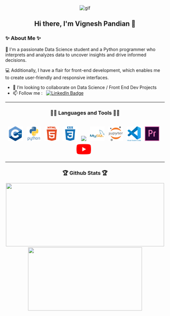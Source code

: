 <div align="center" >
  <img src="https://media.giphy.com/media/Vf3ZKdillTMOOaOho0/giphy.gif" alt="gif" width="200">
  

  <h2>Hi there, I'm Vignesh Pandian 👋</h2> 
</div> 
  <h3>✨ About Me ✨</h3>

👋 I'm a passionate Data Science student and a Python programmer who interprets and analyzes data to uncover insights and drive informed decisions.

💻 Additionally, I have a flair for front-end development, which enables me to create user-friendly and responsive interfaces.

- 👯 I’m looking to collaborate on Data Science / Front End Dev Projects
- 📫 Follow me :  &nbsp;  <a href="https://www.linkedin.com/in/vigneshpandian-/" target="_blank">  <img src="https://img.shields.io/badge/LinkedIn-blue?style=for-the-badge&logo=linkedin&logoColor=white" alt="LinkedIn Badge"/> </a>

<hr> 

<div align="center">
  <h3> 🧑‍💻 Languages and Tools 🧑‍💻</h3> <br>
  <span> <img src="https://github.com/devicons/devicon/blob/master/icons/cplusplus/cplusplus-original.svg" width="46"> </span> &nbsp;
  <span> <img src="https://github.com/devicons/devicon/blob/master/icons/python/python-original-wordmark.svg" width="46"> </span> &nbsp;
  <span> <img src="https://github.com/devicons/devicon/blob/master/icons/html5/html5-plain-wordmark.svg" width="46"> </span> &nbsp;
  <span> <img src="https://github.com/devicons/devicon/blob/master/icons/css3/css3-plain-wordmark.svg" width="46"> </span> &nbsp; <!--
  <span> <img src="https://github.com/devicons/devicon/blob/master/icons/javascript/javascript-original.svg" width="50"> </span> &nbsp; -->
  <span> <img src="https://repository-images.githubusercontent.com/596892/cc2c69ec-9251-4b33-8283-b86a8659c9cb" width="46" color="red"> </span> &nbsp;
  <span> <img src="https://github.com/devicons/devicon/blob/master/icons/mysql/mysql-original-wordmark.svg" width="46"> </span> &nbsp;
  <span> <img src="https://github.com/devicons/devicon/blob/master/icons/jupyter/jupyter-original-wordmark.svg" width="46"> </span> &nbsp;
  <span> <img src="https://github.com/devicons/devicon/blob/master/icons/vscode/vscode-original-wordmark.svg" width="46"> </span> &nbsp;
  <span> <img src="https://github.com/devicons/devicon/blob/master/icons/premierepro/premierepro-original.svg" width="46"> </span> &nbsp;
  <span> <img src="https://raw.githubusercontent.com/github/explore/d744245de144b89f3e3462949e08bfc91eda7fcf/topics/youtube/youtube.png" width="46"> </span> &nbsp;
</div>

<hr>

 <div align="center">
    <h3> 🏆 Github Stats 🏆 </h3>
    <span> <img src="https://github-readme-streak-stats.herokuapp.com/?user=vignesh227&theme=chartreuse-dark&hide_border=true" width="500"  height="200"> </span>
    <span> <img src="https://github-readme-stats.vercel.app/api/top-langs/?username=vignesh227&theme=chartreuse-dark&show_icons=true&hide_border=true&layout=compact" width="360" height="200"> </span>
</div>




<!--
**Vignesh227/Vignesh227** is a ✨ _special_ ✨ repository because its `README.md` (this file) appears on your GitHub profile.

Here are some ideas to get you started:

- 🔭 I’m currently working on ...
- 🌱 I’m currently learning ...
- 👯 I’m looking to collaborate on ...
- 🤔 I’m looking for help with ...
- 💬 Ask me about ...
- 📫 How to reach me: ...
- 😄 Pronouns: ...
- ⚡ Fun fact: ...
-->
